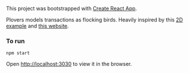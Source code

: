 This project was bootstrapped with [Create React App](https://github.com/facebook/create-react-app).

Plovers models transactions as flocking birds. Heavily inspired by 
this [2D example](https://p5js.org/examples/simulate-flocking.html) and
[this website](http://www.red3d.com/cwr/boids/).

### To run

`npm start`

Open [http://localhost:3030](http://localhost:3030) to view it in the browser.
